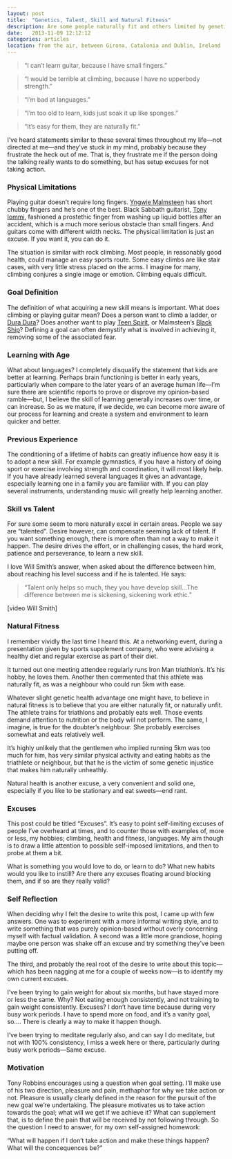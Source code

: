 ```yaml
---
layout: post
title:  "Genetics, Talent, Skill and Natural Fitness"
description: Are some people naturally fit and others limited by genetics? Opinion-based thoughts on self-imposed limitations.
date:   2013-11-09 12:12:12
categories: articles
location: from the air, between Girona, Catalonia and Dublin, Ireland
---
```


<blockquote>“I can’t learn guitar, because I have small fingers.”</blockquote>
<blockquote>“I would be terrible at climbing, because I have no upperbody strength.”</blockquote>
<blockquote>“I’m bad at languages.”</blockquote>
<blockquote>“I’m too old to learn, kids just soak it up like sponges.”</blockquote>
<blockquote>“It’s easy for them, they are naturally fit.”</blockquote>

I’ve heard statements similar to these several times throughout my life—not directed at me—and they’ve stuck in my mind, probably because they frustrate the heck out of me. That is, they frustrate me if the person doing the talking really wants to do something, but has setup excuses for not taking action.

### Physical Limitations

Playing guitar doesn’t require long fingers. [Yngwie Malmsteen](#) has short chubby fingers and he’s one of the best. Black Sabbath guitarist, [Tony Iommi](#), fashioned a prostethic finger from washing up liquid bottles after an accident, which is a much more serious obstacle than small fingers. And guitars come with different width necks. The physical limitation is just an excuse. If you want it, you can do it.

The situation is similar with rock climbing. Most people, in reasonably good health, could manage an easy sports route. Some easy climbs are like stair cases, with very little stress placed on the arms. I imagine for many, climbing conjures a single image or emotion. Climbing equals difficult.

### Goal Definition

The definition of what acquiring a new skill means is important. What does climbing or playing guitar mean? Does a person want to climb a ladder, or [Dura Dura](#)? Does another want to play [Teen Spirit](#), or Malmsteen’s [Black Ship](#)? Defining a goal can often demystify what is involved in achieving it, removing some of the associated fear. 

### Learning with Age

What about languages? I completely disqualify the statement that kids are better at learning. Perhaps brain functioning is better in early years, particularly when compare to the later years of an average human life—I’m sure there are scientific reports to prove or disprove my opinion-based ramble—but, I believe the skill of learning generally increases over time, or can increase. So as we mature, if we decide, we can become more aware of our process for learning and create a system and environment to learn quicker and better.

### Previous Experience

The conditioning of a lifetime of habits can greatly influence how easy it is to adopt a new skill. For example gymnastics, if you have a history of doing sport or exercise involving strength and coordination, it will most likely help. If you have already learned several languages it gives an advantage, especially learning one in a family you are familiar with. If you can play several instruments, understanding music will greatly help learning another.

### Skill vs Talent

For sure some seem to more naturally excel in certain areas. People we say are “talented”. Desire however, can compensate seeming lack of talent. If you want something enough, there is more often than not a way to make it happen. The desire drives the effort, or in challenging cases, the hard work, patience and perseverance, to learn a new skill.

I love Will Smith’s answer, when asked about the difference between him, about reaching his level success and if he is talented. He says:

<blockquote>“Talent only helps so much, they you have develop skill...The difference between me is sickening, sickening work ethic.”</blockquote>

[video Will Smith]

### Natural Fitness

I remember vividly the last time I heard this. At a networking event, during a presentation given by sports supplement company, who were advising a healthy diet and regular exercise as part of their diet.

It turned out one meeting attendee regularly runs Iron Man triathlon’s. It’s his hobby, he loves them. Another then commented that this athlete was naturally fit, as was a neighbour who could run 5km with ease.

Whatever slight genetic health advantage one might have, to believe in natural fitness is to believe that you are either naturally fit, or naturally unfit. The athlete trains for triathlons and probably eats well. Those events demand attention to nutrition or the body will not perform. The same, I imagine, is true for the doubter’s neighbour. She probably exercises somewhat and eats relatively well.

It’s highly unlikely that the gentlemen who implied running 5km was too much for him, has very similar physical activity and eating habits as the triathlete or neighbour, but that he is the victim of some genetic injustice that makes him naturally unheathly.

Natural health is another excuse, a very convenient and solid one, especially if you like to be stationary and eat sweets—end rant.

### Excuses

This post could be titled “Excuses”. It’s easy to point self-limiting excuses of people I’ve overheard at times, and to counter those with examples of, more or less, my hobbies; climbing, health and fitness, languages. My aim though is to draw a little attention to possible self-imposed limitations, and then to probe at them a bit.

What is something you would love to do, or learn to do? What new habits would you like to instill? Are there any excuses floating around blocking them, and if so are they really valid?

### Self Reflection

When deciding why I felt the desire to write this post, I came up with few answers. One was to experiment with a more informal writing style, and to write something that was purely opinion-based without overly concerning myself with factual validation. A second was a little more grandiose, hoping maybe one person was shake off an excuse and try something they’ve been putting off.

The third, and probably the real root of the desire to write about this topic—which has been nagging at me for a couple of weeks now—is to identify my own current excuses.

I’ve been trying to gain weight for about six months, but have stayed more or less the same. Why? Not eating enough consistently, and not training to gain weight consistently. Excuses? I don’t have time because during very busy work periods. I have to spend more on food, and it’s a vanity goal, so.... There is clearly a way to make it happen though.

I’ve been trying to meditate regularly also, and can say I do meditate, but not with 100% consistency, I miss a week here or there, particularly during busy work periods—Same excuse.

### Motivation

Tony Robbins encourages using a question when goal setting. I’ll make use of his two direction, pleasure and pain, methaphor for why we take action or not. Pleasure is usually clearly defined in the reason for the pursuit of the new goal we’re undertaking. The pleasure motivates us to take action towards the goal; what will we get if we achieve it? What can supplement that, is to define the pain that will be received by not following through. So the question I need to answer, for my own self-assigned homework:

“What will happen if I don’t take action and make these things happen? What will the concequences be?”